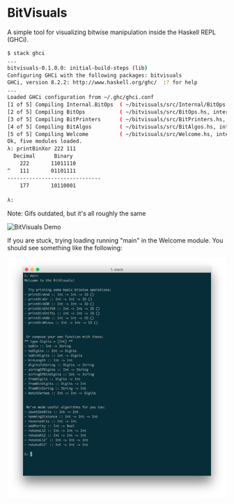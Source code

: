 # BitVisuals

A simple tool for visualizing bitwise manipulation inside the Haskell REPL (GHCi).

```bash
$ stack ghci
...
bitvisuals-0.1.0.0: initial-build-steps (lib)
Configuring GHCi with the following packages: bitvisuals
GHCi, version 8.2.2: http://www.haskell.org/ghc/  :? for help
...
Loaded GHCi configuration from ~/.ghc/ghci.conf
[1 of 5] Compiling Internal.BitOps  ( ~/bitvisuals/src/Internal/BitOps.hs, interpreted )
[2 of 5] Compiling BitOps           ( ~/bitvisuals/src/BitOps.hs, interpreted )
[3 of 5] Compiling BitPrinters      ( ~/bitvisuals/src/BitPrinters.hs, interpreted )
[4 of 5] Compiling BitAlgos         ( ~/bitvisuals/src/BitAlgos.hs, interpreted )
[5 of 5] Compiling Welcome          ( ~/bitvisuals/src/Welcome.hs, interpreted )
Ok, five modules loaded.
λ: printBinXor 222 111
  Decimal      Binary
    222       11011110
^   111       01101111
------------------------------
    177       10110001

λ:
```

Note: Gifs outdated, but it's all roughly the same

![BitVisuals Demo](./extra/bitvis_demo_small.gif)


If you are stuck, trying loading running "main" in the Welcome module. You should see something like the following:

![BitVisuals Methods](./extra/bitvis_methods.png)
